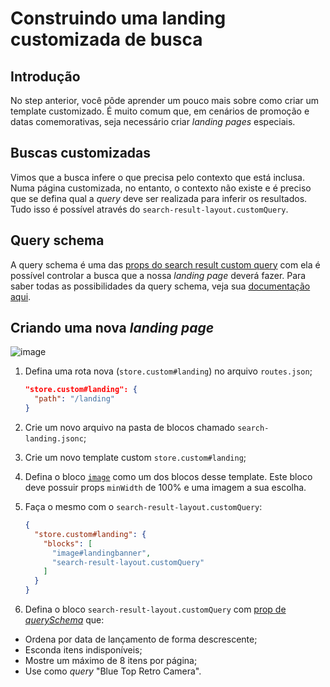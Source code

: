 # Construindo uma landing customizada de busca

## Introdução

No step anterior, você pôde aprender um pouco mais sobre como criar um template customizado. É muito comum que, em cenários de promoção e datas comemorativas, seja necessário criar *landing pages* especiais.  

## Buscas customizadas

Vimos que a busca infere o que precisa pelo contexto que está inclusa. Numa página customizada, no entanto, o contexto não existe e é preciso que se defina qual a *query* deve ser realizada para inferir os resultados. Tudo isso é possível através do `search-result-layout.customQuery`.

## Query schema

A query schema é uma das [props do search result custom query](https://developers.vtex.com/docs/vtex-search-result) com ela é possível controlar a busca que a nossa *landing page* deverá fazer. Para saber todas as possibilidades da query schema, veja sua [documentação aqui](https://developers.vtex.com/docs/vtex-search-result#step-3---defining-how-the-search-query-data-should-be-fetched).

## Criando uma nova _landing page_


![image](https://user-images.githubusercontent.com/18701182/69890324-d1792b80-12d3-11ea-911d-194d2cb778c8.png)

1. Defina uma rota nova (`store.custom#landing`) no arquivo `routes.json`;

    ```json
    "store.custom#landing": {
      "path": "/landing"
    }
    ```

2. Crie um novo arquivo na pasta de blocos chamado `search-landing.jsonc`;
3. Crie um novo template custom `store.custom#landing`;
4. Defina o bloco [`image`](https://developers.vtex.com/docs/vtex-store-components-image) como um dos blocos desse template. Este bloco deve possuir props `minWidth` de 100% e uma imagem a sua escolha.
5. Faça o mesmo com o `search-result-layout.customQuery`:

    ```json
    {
      "store.custom#landing": { 
        "blocks": [
          "image#landingbanner", 
          "search-result-layout.customQuery"
        ]
      }
    }
    ```

6. Defina o bloco `search-result-layout.customQuery` com [prop de *querySchema*](https://developers.vtex.com/docs/vtex-search-result#step-3---defining-how-the-search-query-data-should-be-fetched) que:
  - Ordena por data de lançamento de forma descrescente;
  - Esconda itens indisponíveis;
  - Mostre um máximo de 8 itens por página;
  - Use como *query* "Blue Top Retro Camera".